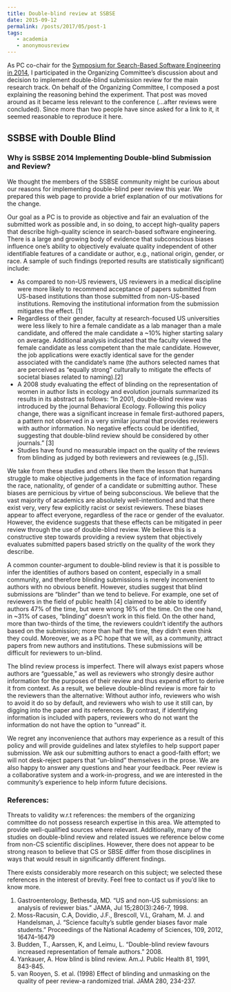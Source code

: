 ```yaml
---
title: Double-blind review at SSBSE
date: 2015-09-12
permalink: /posts/2017/05/post-1
tags: 
   - academia
   - anonymousreview
---
```


</a>As PC co-chair for the <a href="http://http//ssbse.org/2014/">Symposium for Search-Based Software Engineering in 2014</a>, I participated in the Organizing Committee&#8217;s discussion about and decision to implement double-blind submission review for the main research track. On behalf of the Organizing Committee, I composed a post explaining the reasoning behind the experiment. That post was moved around as it became less relevant to the conference (&#8230;after reviews were concluded). Since more than two people have since asked for a link to it, it seemed reasonable to reproduce it here.</p>
<h2>SSBSE with Double Blind</h2>
<h3>Why is SSBSE 2014 Implementing Double-blind Submission and Review?</h3>
<p>We thought the members of the SSBSE community might be curious about our reasons for implementing double-blind peer review this year. We prepared this web page to provide a brief explanation of our motivations for the change.</p>
<p>Our goal as a PC is to provide as objective and fair an evaluation of the submitted work as possible and, in so doing, to accept high-quality papers that describe high-quality science in search-based software engineering. There is a large and growing body of evidence that subconscious biases influence one&#8217;s ability to objectively evaluate quality independent of other identifiable features of a candidate or author, e.g., national origin, gender, or race. A sample of such findings (reported results are statistically significant) include:</p>
<ul>
<li class="other">As compared to non-US reviewers, US reviewers in a medical discipline were more likely to recommend acceptance of papers submitted from US-based institutions than those submitted from non-US-based institutions. Removing the institutional information from the submission mitigates the effect. [1]</li>
<li class="other">Regardless of their gender, faculty at research-focused US universities were less likely to hire a female candidate as a lab manager than a male candidate, and offered the male candidate a ~10% higher starting salary on average. Additional analysis indicated that the faculty viewed the female candidate as less competent than the male candidate. However, the job applications were exactly identical save for the gender associated with the candidate’s name (the authors selected names that are perceived as &#8220;equally strong&#8221; culturally to mitigate the effects of societal biases related to naming).[2]</li>
<li class="other">A 2008 study evaluating the effect of blinding on the representation of women in author lists in ecology and evolution journals summarized its results in its abstract as follows: &#8220;In 2001, double-blind review was introduced by the journal Behavioral Ecology. Following this policy change, there was a significant increase in female first-authored papers, a pattern not observed in a very similar journal that provides reviewers with author information. No negative effects could be identified, suggesting that double-blind review should be considered by other journals.&#8221; [3]</li>
<li class="other">Studies have found no measurable impact on the quality of the reviews from blinding as judged by both reviewers and reviewees (e.g.,[5]).</li>
</ul>
<p>We take from these studies and others like them the lesson that humans struggle to make objective judgements in the face of information regarding the race, nationality, of gender of a candidate or submitting author. These biases are pernicious by virtue of being subconscious. We believe that the vast majority of academics are absolutely well-intentioned and that there exist very, very few explicitly racist or sexist reviewers. These biases appear to affect everyone, regardless of the race or gender of the evaluator. However, the evidence suggests that these effects can be mitigated in peer review through the use of double-blind review. We believe this is a constructive step towards providing a review system that objectively evaluates submitted papers based strictly on the quality of the work they describe.</p>
<p>A common counter-argument to double-blind review is that it is possible to infer the identities of authors based on content, especially in a small community, and therefore blinding submissions is merely inconvenient to authors with no obvious benefit. However, studies suggest that blind submissions are “blinder” than we tend to believe. For example, one set of reviewers in the field of public health [4] claimed to be able to identify authors 47% of the time, but were wrong 16% of the time. On the one hand, in ~31% of cases, &#8220;blinding&#8221; doesn’t work in this field. On the other hand, more than two-thirds of the time, the reviewers couldn’t identify the authors based on the submission; more than half the time, they didn’t even think they could. Moreover, we as a PC hope that we will, as a community, attract papers from new authors and institutions. These submissions will be difficult for reviewers to un-blind.</p>
<p>The blind review process is imperfect. There will always exist papers whose authors are “guessable,” as well as reviewers who strongly desire author information for the purposes of their review and thus expend effort to derive it from context. As a result, we believe double-blind review is more fair to the reviewers than the alternative: Without author info, reviewers who wish to avoid it do so by default, and reviewers who wish to use it still can, by digging into the paper and its references. By contrast, if identifying information is included with papers, reviewers who do not want the information do not have the option to &#8220;unread&#8221; it.</p>
<p>We regret any inconvenience that authors may experience as a result of this policy and will provide guidelines and latex stylefiles to help support paper submission. We ask our submitting authors to enact a good-faith effort; we will not desk-reject papers that &#8220;un-blind&#8221; themselves in the prose. We are also happy to answer any questions and hear your feedback. Peer review is a collaborative system and a work-in-progress, and we are interested in the community’s experience to help inform future decisions.</p>
<h3>References:</h3>
<p>Threats to validity w.r.t references: the members of the organizing committee do not possess research expertise in this area. We attempted to provide well-qualified sources where relevant. Additionally, many of the studies on double-blind review and related issues we reference below come from non-CS scientific disciplines. However, there does not appear to be strong reason to believe that CS or SBSE differ from those disciplines in ways that would result in significantly different findings.</p>
<p>There exists considerably more research on this subject; we selected these references in the interest of brevity. Feel free to contact us if you&#8217;d like to know more.</p>
<ol>
<li>Gastroenterology, Bethesda, MD. &#8220;US and non-US submissions: an analysis of reviewer bias.&#8221; JAMA, Jul 15;280(3):246-7, 1998.</li>
<li>Moss-Racusin, C.A, Dovidio, J.F., Brescoll, V.L, Graham, M. J. and Handelsman, J. &#8220;Science faculty’s subtle gender biases favor male students.&#8221; Proceedings of the National Academy of Sciences, 109, 2012, 16474–16479</li>
<li>Budden, T., Aarssen, K, and Leimu, L. &#8220;Double-blind review favours increased representation of female authors.&#8221; 2008.</li>
<li>Yankauer, A. How blind is blind review. Am.J. Public Health 81, 1991, 843-845.</li>
<li>van Rooyen, S. et al. (1998) Effect of blinding and unmasking on the quality of peer review-a randomized trial. JAMA 280, 234-237.</li>
</ol>
